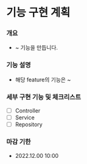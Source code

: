 # 기능 구현 계획

### **개요**

- ~ 기능을 만듭니다.

### **기능 설명**

- 해당 feature의 기능은 ~

### **세부 구현 기능 및 체크리스트**

- [ ] Controller
- [ ] Service
- [ ] Repository

### **마감 기한**

- 2022.12.00 10:00

